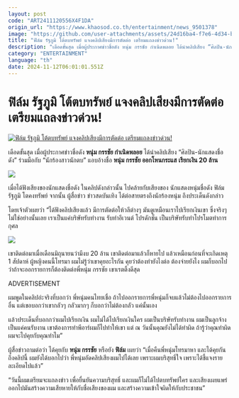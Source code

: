 ```yaml
---
layout: post
code: "ART2411120556X4F1DA"
origin_url: "https://www.khaosod.co.th/entertainment/news_9501378"
image: "https://github.com/user-attachments/assets/24d16ba4-f7e6-4d34-bf91-44885bb11324"
title: "ฟิล์ม รัฐภูมิ โต้ตบทรัพย์ แจงคลิปเสียงมีการตัดต่อ เตรียมแถลงข่าวด่วน!"
description: "เดือดขั้นสุด เมื่อผู้ประกาศข่าวชื่อดัง หนุ่ม กรรชัย กำเนิดพลอย ได้นำคลิปเสียง “ศิลปิน-นักแสดงชื่อดัง” ร่วมมือกับ “นักร้องสาวนักตบ” แอบอ้างชื่อ หนุ่ม กรรชัย"
category: "ENTERTAINMENT"
language: "th"
date: 2024-11-12T06:01:01.551Z
---
```


# ฟิล์ม รัฐภูมิ โต้ตบทรัพย์ แจงคลิปเสียงมีการตัดต่อ เตรียมแถลงข่าวด่วน!

[![ฟิล์ม รัฐภูมิ โต้ตบทรัพย์ แจงคลิปเสียงมีการตัดต่อ เตรียมแถลงข่าวด่วน!](https://www.khaosod.co.th/wpapp/uploads/2024/11/ailm121167-2.jpg "ฟิล์ม รัฐภูมิ โต้ตบทรัพย์ แจงคลิปเสียงมีการตัดต่อ เตรียมแถลงข่าวด่วน!")](https://www.khaosod.co.th/wpapp/uploads/2024/11/ailm121167-2.jpg)

เดือดขั้นสุด เมื่อผู้ประกาศข่าวชื่อดัง **หนุ่ม กรรชัย กำเนิดพลอย** ได้นำคลิปเสียง “ศิลปิน-นักแสดงชื่อดัง” ร่วมมือกับ “นักร้องสาวนักตบ” แอบอ้างชื่อ **หนุ่ม กรรชัย ออกโหนกระแส** **เรียกเงิน 20 ล้าน**

![](https://www.khaosod.co.th/wpapp/uploads/2024/11/ailm121167-4.jpg)

เมื่อได้ฟังเสียงของนักแสดงชื่อดัง ในคลิปดังกล่าวนั้น ไปคล้ายกับเสียงของ นักแสดงหนุ่มชื่อดัง ฟิล์ม รัฐภูมิ โตคงทรัพย์ จากนั้น ผู้สื่อข่าว ข่าวสดบันเทิง ได้ต่อสายตรงถึงนักร้องหนุ่ม ถึงประเด็นดังกล่าว

โดยเจ้าตัวเผยว่า “ได้ฟังคลิปเสียงแล้ว มีการตัดต่อให้วลีต่างๆ มันดูเหมือนเราไปเรียกเงินเขา ซึ่งจริงๆ ไม่ใช่อย่างนั้นเลย เราเป็นแค่บริษัทรับทำงาน รับทำอีเวนต์ โปรดักชั่น เป็นบริษัทรับทำโปรโมตทำการกุศล

![](https://www.khaosod.co.th/wpapp/uploads/2024/11/ailm121167-5.jpg)

เขาติดต่อมาเมื่อเดือนมิถุนายนว่ามีงบ 20 ล้าน เขาติดต่อมาแล้วก็หายไป แล้วเหมือนก่อนที่จะเกิดเหตุ 1 สัปดาห์ ผู้หญิงคนนี้โทรมา ผมไม่รู้ว่าเขาคุยอะไรกัน คุยว่าต้องทำยังไงต่อ ต้องจ่ายยังไง ผมก็บอกไปว่าถ้าจะออกรายการก็ต้องติดต่อพี่หนุ่ม กรรชัย เขาเรตติ้งดีสุด

ADVERTISEMENT

ผมพูดในคลิปอ่ะจริงที่บอกว่า พี่หนุ่มคนไทยเชื่อ ถ้าไปออกรายการพี่หนุ่มก็จบแล้วไม่ต้องไปออกรายการอื่น แต่เขอบอกว่าเขากลัวๆ กลัวมากๆ ก็บอกว่าไม่ต้องกลัว แค่นั้นเอง

แล้วประเด็นที่บอกกว่าผมไปเรียกเงิน ผมไม่ได้ไปเรียกเงินใคร ผมเป็นบริษัทรับทำงาน ผมเป็นลูกจ้าง เป็นแค่คนรับงาน เขาต้องการทำพีอาร์ผมก็ไปทำให้เขา แต่ ณ วันนั้นคุณยังไม่ได้ทำผิด ถ้ารู้ว่าคุณทำผิดผมจะไปคุยกับคุณทำไม”

ผู้สื่อข่าวถามต่อว่า ได้คุยกับ **หนุ่ม กรรชัย** หรือยัง **ฟิล์ม** เผยว่า “เมื่อคืนพี่หนุ่มโทรมาหา และได้คุยกันถึงคลิปนี้ ผมยังได้บอกไปว่า พี่หนุ่มอัดคลิปเสียงผมไปได้เลย เพราะผมบริสุทธิ์ใจ เพราะได้ชี้แจงรายละเอียดไปแล้ว”

“วันนี้ผมเตรียมจะแถลงข่าว เพื่อยื่นยันความบริสุทธิ์ และผมก็ไม่ได้ไปตบทรัพย์ใคร และเสียงเผยแพร่ออกไปมันสร้างความเสียหายให้กับชื่อเสียงของผม และสร้างความเข้าใจผิดให้กับประชาชน”

